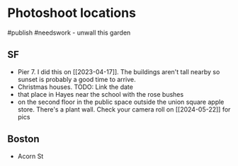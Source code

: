 # Photoshoot locations
#publish 
#needswork - unwall this garden
## SF
- Pier 7. I did this on [[2023-04-17]]. The buildings aren't tall nearby so sunset is probably a good time to arrive.
- Christmas houses. TODO: Link the date
- that place in Hayes near the school with the rose bushes
- on the second floor in the public space outside the union square apple store. There's a plant wall. Check your camera roll on [[2024-05-22]] for pics

## Boston
- Acorn St
